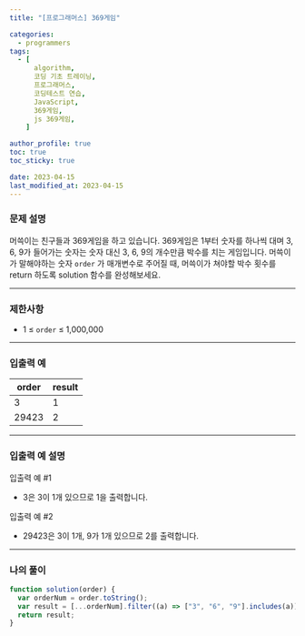 ```yaml
---
title: "[프로그래머스] 369게임"

categories:
  - programmers
tags:
  - [
      algorithm,
      코딩 기초 트레이닝,
      프로그래머스,
      코딩테스트 연습,
      JavaScript,
      369게임,
      js 369게임,
    ]

author_profile: true
toc: true
toc_sticky: true

date: 2023-04-15
last_modified_at: 2023-04-15
---
```


### 문제 설명

머쓱이는 친구들과 369게임을 하고 있습니다. 369게임은 1부터 숫자를 하나씩 대며 3, 6, 9가 들어가는 숫자는 숫자 대신 3, 6, 9의 개수만큼 박수를 치는 게임입니다. 머쓱이가 말해야하는 숫자 `order`
가 매개변수로 주어질 때, 머쓱이가 쳐야할 박수 횟수를 return 하도록 solution 함수를 완성해보세요.

---

### 제한사항

- 1 ≤ `order` ≤ 1,000,000

---

### 입출력 예

| order | result |
| ----- | ------ |
| 3     | 1      |
| 29423 | 2      |

---

### 입출력 예 설명

입출력 예 #1

- 3은 3이 1개 있으므로 1을 출력합니다.

입출력 예 #2

- 29423은 3이 1개, 9가 1개 있으므로 2를 출력합니다.

---

### 나의 풀이

```jsx
function solution(order) {
  var orderNum = order.toString();
  var result = [...orderNum].filter((a) => ["3", "6", "9"].includes(a)).length;
  return result;
}
```
